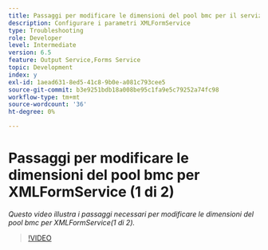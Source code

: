 ```yaml
---
title: Passaggi per modificare le dimensioni del pool bmc per il servizio XMLForm (1 di 2)
description: Configurare i parametri XMLFormService
type: Troubleshooting
role: Developer
level: Intermediate
version: 6.5
feature: Output Service,Forms Service
topic: Development
index: y
exl-id: 1aead631-8ed5-41c8-9b0e-a081c793cee5
source-git-commit: b3e9251bdb18a008be95c1fa9e5c79252a74fc98
workflow-type: tm+mt
source-wordcount: '36'
ht-degree: 0%

---
```



# Passaggi per modificare le dimensioni del pool bmc per XMLFormService (1 di 2)

*Questo video illustra i passaggi necessari per modificare le dimensioni del pool bmc per XMLFormService(1 di 2).*

>[!VIDEO](https://video.tv.adobe.com/v/335552?quality=12&learn=on)
